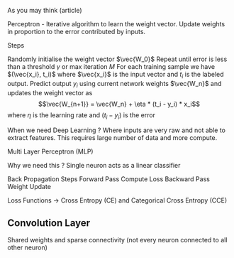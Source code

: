 
As you may think (article)


Perceptron - Iterative algorithm to learn the weight vector. Update weights in proportion to the error contributed by inputs.

Steps 

Randomly initialise the weight vector $\vec{W_0}$ 
Repeat until error is less than a threshold $\gamma$ or max iteration $M$ 
For each training sample we have $(\vec{x_i}, t_i)$ where $\vec{x_i}$ is the input vector and $t_i$ is the labeled output. Predict output $y_i$ using current network weights $\vec{W_n}$ and updates the weight vector as 
$$\vec{W_{n+1}} = \vec{W_n} + \eta * (t_i - y_i) * x_i$$
where $\eta$ is the learning rate and $(t_i - y_i)$ is the error

When we need Deep Learning ?
Where inputs are very raw and not able to extract features. This requires large number of data and more compute.



Multi Layer Perceptron (MLP)

Why we need this ?
Single neuron acts as a linear classifier 

Back Propagation
Steps
Forward Pass
Compute Loss
Backward Pass
Weight Update

Loss Functions -> Cross Entropy (CE) and Categorical Cross Entropy (CCE)


## Convolution Layer

Shared weights and sparse connectivity (not every neuron connected to all other neuron)
